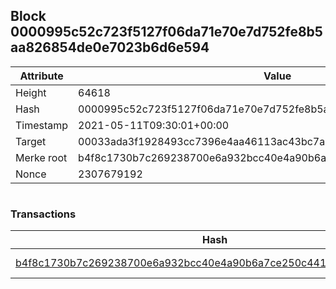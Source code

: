 ## Block 0000995c52c723f5127f06da71e70e7d752fe8b5aa826854de0e7023b6d6e594

Attribute | Value
--- | ---
Height | 64618
Hash | 0000995c52c723f5127f06da71e70e7d752fe8b5aa826854de0e7023b6d6e594
Timestamp | 2021-05-11T09:30:01+00:00
Target | 00033ada3f1928493cc7396e4aa46113ac43bc7ac52aab5d08e3934913716f64
Merke root | b4f8c1730b7c269238700e6a932bcc40e4a90b6a7ce250c441139768f0281290
Nonce | 2307679192

```

```

### Transactions

Hash | Amount
--- | ---
[b4f8c1730b7c269238700e6a932bcc40e4a90b6a7ce250c441139768f0281290](b4f8c1730b7c269238700e6a932bcc40e4a90b6a7ce250c441139768f0281290.md) | 10.00000000 SKEPTI 
